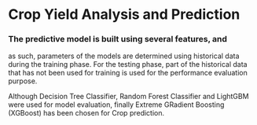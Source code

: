 # Crop Yield Analysis and Prediction

### The predictive model is built using several features, and
as such, parameters of the models are determined using historical data
during the training phase. For the testing phase, part of the historical data
that has not been used for training is used for the performance evaluation
purpose. 

Although Decision Tree Classifier, Random Forest Classifier and LightGBM were 
used for model evaluation, finally Extreme GRadient Boosting (XGBoost) has been
chosen for Crop prediction.
